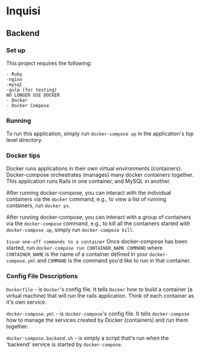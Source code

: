 # Inquisi
## Backend

### Set up
This project requires the following:

    - Ruby
    -nginx
    -mysql
    -gulp (for testing)
    NO LONGER USE DOCKER
    - Docker
    - Docker Compose

### Running
To run this application, simply run `docker-compose up` in the application's top level directory.

### Docker tips
Docker runs applications in their own virtual environments (containers).
Docker-compose orchestrates (manages) many docker containers together.
This application runs Rails in one container, and MySQL in another.

After running docker-compose, you can interact with the individual containers via the `docker` command, e.g., to view a list of running containers, run `docker ps`.

After running docker-compose, you can interact with a group of containers via the `docker-compose` command, e.g., to kill all the containers started with `docker-compose up`, simply run `docker-compose kill`.

`Issue one-off commands to a container` Once docker-compose has been started, run `docker-compose run CONTAINER_NAME COMMAND` where `CONTAINER_NAME` is the name of a container defined in your `docker-compose.yml` and `COMMAND` is the command you'd like to run in that container.


### Config File Descriptions
`Dockerfile` - is `Docker`'s config file. It tells `Docker` how to build a container (a virtual machine) that will run the rails application. Think of each container as it's own service.

`docker-compose.yml` - is `docker-compose`'s config file. It tells `docker-compose` how to manage the services created by Docker (containers) and run them together.

`docker-compose.backend.sh` - is simply a script that's run when the 'backend' service is started by `docker-compose`.
